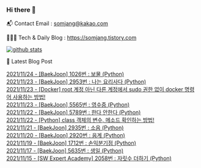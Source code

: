 ### Hi there 👋

📬  Contact Email : somjang@kakao.com

👨🏻‍💻  Tech & Daily Blog : https://somjang.tistory.com

[![github stats](https://github-readme-stats.vercel.app/api?username=SOMJANG&show_icons=true&hide_border=False)](https://somjang.tistory.com)

🤩 Latest Blog Post

[2021/11/24 - [BaekJoon] 1026번 : 보물 (Python)](https://somjang.tistory.com/entry/BaekJoon-1026%EB%B2%88-%EB%B3%B4%EB%AC%BC-Python) <br>
[2021/11/23 - [BaekJoon] 2953번 : 나는 요리사다 (Python)](https://somjang.tistory.com/entry/BaekJoon-2953%EB%B2%88-%EB%82%98%EB%8A%94-%EC%9A%94%EB%A6%AC%EC%82%AC%EB%8B%A4-Python) <br>
[2021/11/23 - [Docker] root 계정 아닌 다른 계정에서 sudo 권한 없이 docker 명령어 사용하는 방법!](https://somjang.tistory.com/entry/Docker-root-%EA%B3%84%EC%A0%95-%EC%95%84%EB%8B%8C-%EB%8B%A4%EB%A5%B8-%EA%B3%84%EC%A0%95%EC%97%90%EC%84%9C-sudo-%EA%B6%8C%ED%95%9C-%EC%97%86%EC%9D%B4-docker-%EB%AA%85%EB%A0%B9%EC%96%B4-%EC%82%AC%EC%9A%A9%ED%95%98%EB%8A%94-%EB%B0%A9%EB%B2%95) <br>
[2021/11/23 - [BaekJoon] 5565번 : 영수증 (Python)](https://somjang.tistory.com/entry/BaekJoon-5565%EB%B2%88-%EC%98%81%EC%88%98%EC%A6%9D-Python) <br>
[2021/11/22 - [BaekJoon] 5789번 : 한다 안한다 (Python)](https://somjang.tistory.com/entry/BaekJoon-5789%EB%B2%88-%ED%95%9C%EB%8B%A4-%EC%95%88%ED%95%9C%EB%8B%A4-Python) <br>
[2021/11/22 - [Python] class 객체의 변수, 메소드 확인하는 방법!](https://somjang.tistory.com/entry/Python-class-%EA%B0%9D%EC%B2%B4%EC%9D%98-%EB%B3%80%EC%88%98-%EB%A9%94%EC%86%8C%EB%93%9C-%ED%99%95%EC%9D%B8%ED%95%98%EB%8A%94-%EB%B0%A9%EB%B2%95) <br>
[2021/11/21 - [BaekJoon] 2935번 : 소음 (Python)](https://somjang.tistory.com/entry/BaekJoon-2935%EB%B2%88-%EC%86%8C%EC%9D%8C-Python) <br>
[2021/11/20 - [BaekJoon] 2920번 : 음계 (Python)](https://somjang.tistory.com/entry/BaekJoon-2920%EB%B2%88-%EC%9D%8C%EA%B3%84-Python) <br>
[2021/11/19 - [BaekJoon] 1712번 : 손익분기점 (Python)](https://somjang.tistory.com/entry/BaekJoon-1712%EB%B2%88-%EC%86%90%EC%9D%B5%EB%B6%84%EA%B8%B0%EC%A0%90-Python) <br>
[2021/11/17 - [BaekJoon] 5635번 : 생일 (Python)](https://somjang.tistory.com/entry/BaekJoon-5635%EB%B2%88-%EC%83%9D%EC%9D%BC-Python) <br>
[2021/11/15 - [SW Expert Academy] 2058번 : 자릿수 더하기 (Python)](https://somjang.tistory.com/entry/SW-Expert-Academy-2058%EB%B2%88-%EC%9E%90%EB%A6%BF%EC%88%98-%EB%8D%94%ED%95%98%EA%B8%B0-Python) <br>
